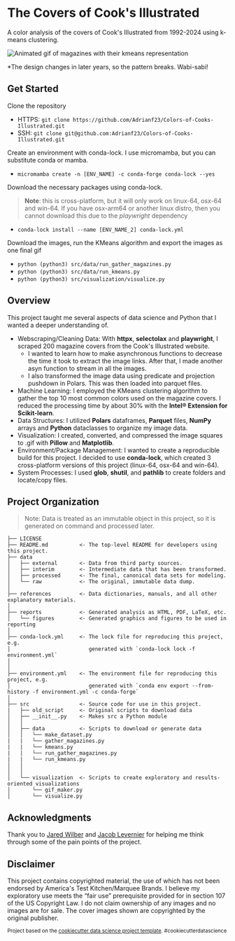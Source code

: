 The Covers of Cook's Illustrated
==============================

A color analysis of the covers of Cook's Illustrated from 1992-2024 using k-means clustering.

![Animated gif of magazines with their kmeans representation](https://github.com/Adrianf23/Colors-of-Cooks-Illustrated/blob/main/reports/figures/compressed-magazine-covers.gif)

*The design changes in later years, so the pattern breaks. Wabi-sabi!

Get Started
--------
Clone the repository

- HTTPS: `git clone https://github.com/Adrianf23/Colors-of-Cooks-Illustrated.git`
- SSH: `git clone git@github.com:Adrianf23/Colors-of-Cooks-Illustrated.git`

Create an environment with conda-lock. I use micromamba, but you can substitute conda or mamba. 

- `micromamba create -n [ENV_NAME] -c conda-forge conda-lock --yes`

Download the necessary packages using conda-lock. 

> **Note**: this is cross-platform, but it will only work on linux-64, osx-64 and win-64. If you have osx-arm64 or another linux distro, then you cannot download this due to the _playwright_ dependency 

- `conda-lock install --name [ENV_NAME_2] conda-lock.yml`

Download the images, run the KMeans algorithm and export the images as one final gif

- `python (python3) src/data/run_gather_magazines.py`
- `python (python3) src/data/run_kmeans.py`
- `python (python3) src/visualization/visualize.py`

Overview
------------
This project taught me several aspects of data science and Python that I wanted a deeper understanding of.

- Webscraping/Cleaning Data: With **httpx**, **selectolax** and **playwright**, I scraped 200 magazine covers from the Cook's Illustrated website. 
  - I wanted to learn how to make asynchronous functions to decrease the time it took to extract the image links. After that, I made another asyn function to stream in all the images.
  - I also transformed the image data using predicate and projection pushdown in Polars. This was then loaded into parquet files.
- Machine Learning: I employed the KMeans clustering algorithm to gather the top 10 most common colors used on the magazine covers. I reduced the processing time by about 30% with the **Intel® Extension for Scikit-learn**.
- Data Structures: I utilized **Polars** dataframes, **Parquet** files, **NumPy** arrays and **Python** dataclasses to organize my image data.
- Visualization: I created, converted, and compressed the image squares to .gif with **Pillow** and **Matplotlib**. 
- Environment/Package Management: I wanted to create a reproducible build for this project. I decided to use **conda-lock**, which created 3 cross-platform versions of this project (linux-64, osx-64 and win-64).
- System Processes: I used **glob**, **shutil**, and **pathlib** to create folders and locate/copy files.  


Project Organization
------------
> Note: Data is treated as an immutable object in this project, so it is generated on command and processed later.

    ├── LICENSE
    ├── README.md          <- The top-level README for developers using this project.
    ├── data
    │   ├── external       <- Data from third party sources.
    │   ├── interim        <- Intermediate data that has been transformed.
    │   ├── processed      <- The final, canonical data sets for modeling.
    │   └── raw            <- The original, immutable data dump.
    │
    ├── references         <- Data dictionaries, manuals, and all other explanatory materials.
    │
    ├── reports            <- Generated analysis as HTML, PDF, LaTeX, etc.
    │   └── figures        <- Generated graphics and figures to be used in reporting
    │
    ├── conda-lock.yml     <- The lock file for reproducing this project, e.g.
    │                         generated with `conda-lock lock -f environment.yml`
    │
    │
    ├── environment.yml    <- The environment file for reproducing this project, e.g.
    │                         generated with `conda env export --from-history -f environment.yml -c conda-forge`
    │
    ├── src                <- Source code for use in this project.
    |   ├── old_script     <- Original scripts to download data
    │   ├── __init__.py    <- Makes src a Python module
    │   │
    │   ├── data           <- Scripts to download or generate data
    │   │   └── make_dataset.py
    |   |   └── gather_magazines.py
    |   |   └── kmeans.py
    |   |   └── run_gather_magazines.py
    |   |   └── run_kmeans.py
    │   │
    │   │
    │   └── visualization  <- Scripts to create exploratory and results-oriented visualizations
    │       └── gif_maker.py
    │       └── visualize.py


Acknowledgments
--------
Thank you to <a target="_blank" href="https://github.com/jwilber">Jared Wilber</a> and <a target="_blank" href="https://github.com/jwilber">Jacob Levernier</a> for helping me think through some of the pain points of the project.

Disclaimer
--------

This project contains copyrighted material, the use of which has not been endorsed by America's Test Kitchen/Marquee Brands. I believe my exploratory use meets the “fair use” prerequisite provided for in section 107 of the US Copyright Law. I do not claim ownership of any images and no images are for sale. The cover images shown are copyrighted by the original publisher.


<p><small>Project based on the <a target="_blank" href="https://drivendata.github.io/cookiecutter-data-science/">cookiecutter data science project template</a>. #cookiecutterdatascience</small></p>

